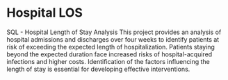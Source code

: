 # Hospital LOS
SQL - Hospital Length of Stay Analysis
This project provides an analysis of hospital admissions and discharges over four weeks to identify patients at risk of exceeding the expected length of hospitalization. Patients staying beyond the expected duration face increased risks of hospital-acquired infections and higher costs. Identification of the factors influencing the length of stay is essential for developing effective interventions.
